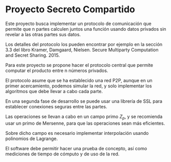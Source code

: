# Proyecto Secreto Compartido

Este proyecto busca implementar un protocolo de comunicación que permite que n partes
calculen juntos una función usando datos privados sin revelar a las otras partes sus datos.

 Los detalles del protocolo los pueden encontrar por ejemplo en la sección 3.3 del libro
Kramer, Damgaard, Nielsen. Secure Multiparty Computation and Secret Sharing. 2015.

Para este proyecto se propone hacer el protocolo central que permite computar el producto entre n números privados. 

El protocolo asume que se ha establecido una red P2P, aunque en un primer acercamiento, podemos simular la red, y solo implementar los algoritmos que debe llevar a cabo cada parte. 

En una segunda fase de desarrollo se puede usar una librería de SSL para establecer conexiones seguras entre las partes.

Las operaciones se llevan a cabo en un campo primo $Z_p$, y se recomienda usar un primo de Mersenne, para que las operaciones sean más eficientes. 

Sobre dicho campo es necesario implementar interpolación usando polinomios de Lagrange.

El software debe permitir hacer una prueba de concepto, así como mediciones de tiempo de cómputo y de uso de la red.
